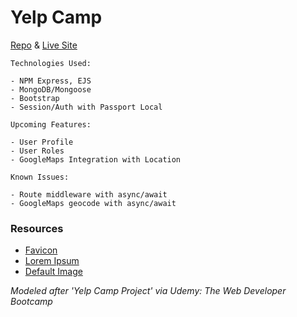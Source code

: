 # Yelp Camp

[Repo](https://github.com/cwithac/yelp_camp) & [Live Site](#)


```
Technologies Used:

- NPM Express, EJS
- MongoDB/Mongoose
- Bootstrap
- Session/Auth with Passport Local
```

```
Upcoming Features:

- User Profile
- User Roles
- GoogleMaps Integration with Location
```

```
Known Issues:

- Route middleware with async/await
- GoogleMaps geocode with async/await
```

### Resources
- [Favicon](http://www.favicon.cc/?action=icon&file_id=900114)
- [Lorem Ipsum](http://www.bobrosslipsum.com/)
- [Default Image](https://pixabay.com/photo-548022/)

_Modeled after 'Yelp Camp Project' via Udemy: The Web Developer Bootcamp_
